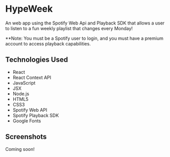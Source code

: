 # HypeWeek

An web app using the Spotify Web Api and Playback SDK that allows a user to listen to a fun weekly playlist that changes every Monday!

\*\*Note: You must be a Spotify user to login, and you must have a premium account to access playback capabilities.

## Technologies Used

- React
- React Context API
- JavaScript
- JSX
- Node.js
- HTML5
- CSS3
- Spotify Web API
- Spotify Playback SDK
- Google Fonts

## Screenshots

Coming soon!
